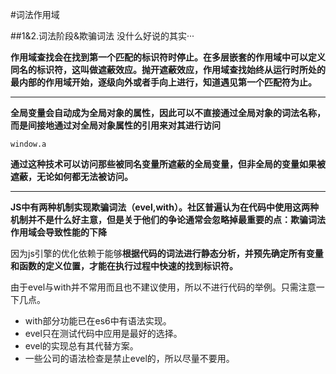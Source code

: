 
#词法作用域

##1&2.词法阶段&欺骗词法
没什么好说的其实···

**作用域查找会在找到第一个匹配的标识符时停止。在多层嵌套的作用域中可以定义同名的标识符，这叫做遮蔽效应。抛开遮蔽效应，作用域查找始终从运行时所处的最内部的作用域开始，逐级向外或者手向上进行，知道遇见第一个匹配符为止。**

***

**全局变量会自动成为全局对象的属性，因此可以不直接通过全局对象的词法名称，而是间接地通过对全局对象属性的引用来对其进行访问**

    window.a

**通过这种技术可以访问那些被同名变量所遮蔽的全局变量，但非全局的变量如果被遮蔽，无论如何都无法被访问。**

***

**JS中有两种机制实现欺骗词法（evel,with）。社区普遍认为在代码中使用这两种机制并不是什么好主意，但是关于他们的争论通常会忽略掉最重要的点：欺骗词法作用域会导致性能的下降**

因为js引擎的优化依赖于能够**根据代码的词法进行静态分析，并预先确定所有变量和函数的定义位置，才能在执行过程中快速的找到标识符。**

由于evel与with并不常用而且也不建议使用，所以不进行代码的举例。只需注意一下几点。

+   with部分功能已在es6中有语法实现。
+   evel只在测试代码中应用是最好的选择。
+   evel的实现总有其代替方案。
+   一些公司的语法检查是禁止evel的，所以尽量不要用。
